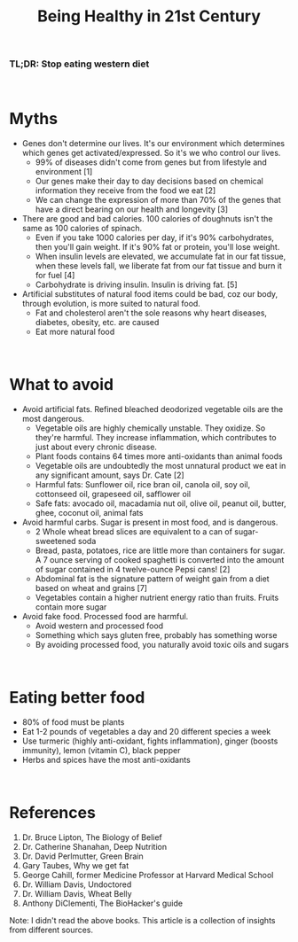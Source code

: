 <h1 align="center"> Being Healthy in 21st Century </h1>

<br>

### TL;DR: Stop eating western diet

<br>

# Myths

* Genes don't determine our lives. It's our environment which determines which genes get activated/expressed. So it's we who control our lives.
  * 99% of diseases didn't come from genes but from lifestyle and environment [1]
  * Our genes make their day to day decisions based on chemical information they receive from the food we eat [2]
  * We can change the expression of more than 70% of the genes that have a direct bearing on our health and longevity [3]
* There are good and bad calories. 100 calories of doughnuts isn't the same as 100 calories of spinach.
  * Even if you take 1000 calories per day, if it's 90% carbohydrates, then you'll gain weight. If it's 90% fat or protein, you'll lose weight.
  * When insulin levels are elevated, we accumulate fat in our fat tissue, when these levels fall, we liberate fat from our fat tissue and burn it for fuel [4]
  * Carbohydrate is driving insulin. Insulin is driving fat. [5]
* Artificial substitutes of natural food items could be bad, coz our body, through evolution, is more suited to natural food.
  * Fat and cholesterol aren't the sole reasons why heart diseases, diabetes, obesity, etc. are caused
  * Eat more natural food

<br>

# What to avoid

* Avoid artificial fats. Refined bleached deodorized vegetable oils are the most dangerous.
  * Vegetable oils are highly chemically unstable. They oxidize. So they're harmful. They increase inflammation, which contributes to just about every chronic disease. 
  * Plant foods contains 64 times more anti-oxidants than animal foods
  * Vegetable oils are undoubtedly the most unnatural product we eat in any significant amount, says Dr. Cate [2]
  * Harmful fats: Sunflower oil, rice bran oil, canola oil, soy oil, cottonseed oil, grapeseed oil, safflower oil
  * Safe fats: avocado oil, macadamia nut oil, olive oil, peanut oil, butter, ghee, coconut oil, animal fats
* Avoid harmful carbs. Sugar is present in most food, and is dangerous.
  * 2 Whole wheat bread slices are equivalent to a can of sugar-sweetened soda
  * Bread, pasta, potatoes, rice are little more than containers for sugar. A 7 ounce serving of cooked spaghetti is converted into the amount of sugar contained in 4 twelve-ounce Pepsi cans! [2]
  * Abdominal fat is the signature pattern of weight gain from a diet based on wheat and grains [7]
  * Vegetables contain a higher nutrient energy ratio than fruits. Fruits contain more sugar
* Avoid fake food. Processed food are harmful.
  * Avoid western and processed food
  * Something which says gluten free, probably has something worse 
  * By avoiding processed food, you naturally avoid toxic oils and sugars

<br>

# Eating better food

* 80% of food must be plants
* Eat 1-2 pounds of vegetables a day and 20 different species a week
* Use turmeric (highly anti-oxidant, fights inflammation), ginger (boosts immunity), lemon (vitamin C), black pepper
* Herbs and spices have the most anti-oxidants
		
<br>

# References

1. Dr. Bruce Lipton, The Biology of Belief
2. Dr. Catherine Shanahan, Deep Nutrition
3. Dr. David Perlmutter, Green Brain
4. Gary Taubes, Why we get fat
5. George Cahill, former Medicine Professor at Harvard Medical School
6. Dr. William Davis, Undoctored
7. Dr. William Davis, Wheat Belly
8. Anthony DiClementi, The BioHacker's guide

Note: I didn't read the above books. This article is a collection of insights from different sources.

<br>
